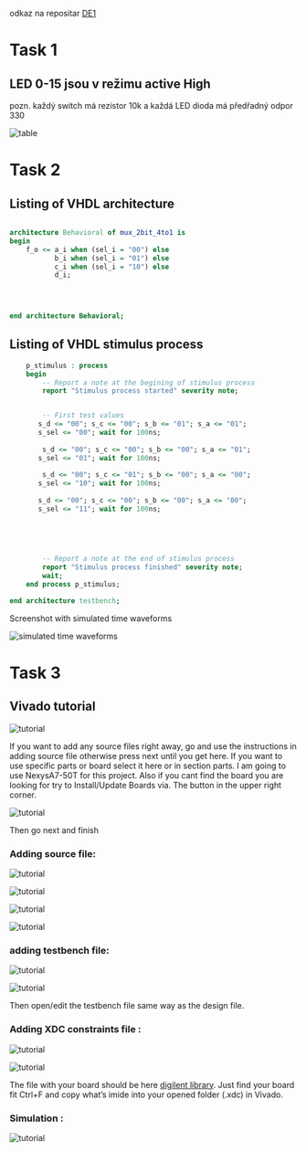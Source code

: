 odkaz na repositar [DE1](https://github.com/MartinSomsak00/DE1) 

# 	Task 1

## LED 0-15 jsou v režimu active High
pozn. každý switch má rezistor 10k a každá LED dioda má předřadný odpor 330 

![table](images/task1.PNG) 


# Task 2

## Listing of VHDL architecture

```vhdl

architecture Behavioral of mux_2bit_4to1 is
begin
    f_o <= a_i when (sel_i = "00") else 
           b_i when (sel_i = "01") else 
           c_i when (sel_i = "10") else 
           d_i;

   


end architecture Behavioral;
```
## Listing of VHDL stimulus process

```vhdl
    p_stimulus : process
    begin
        -- Report a note at the begining of stimulus process
        report "Stimulus process started" severity note;


        -- First test values
       s_d <= "00"; s_c <= "00"; s_b <= "01"; s_a <= "01"; 
       s_sel <= "00"; wait for 100ns;
       
        s_d <= "00"; s_c <= "00"; s_b <= "00"; s_a <= "01"; 
       s_sel <= "01"; wait for 100ns;
       
        s_d <= "00"; s_c <= "01"; s_b <= "00"; s_a <= "00"; 
       s_sel <= "10"; wait for 100ns;
       
       s_d <= "00"; s_c <= "00"; s_b <= "00"; s_a <= "00"; 
       s_sel <= "11"; wait for 100ns;
           
    
      


        -- Report a note at the end of stimulus process
        report "Stimulus process finished" severity note;
        wait;
    end process p_stimulus;

end architecture testbench;
```

Screenshot with simulated time waveforms 

![simulated time waveforms](images/graf.PNG) 


# Task 3

## Vivado tutorial

![tutorial](images/tutorial1.PNG) 

 If you want to add any source files right away,
 go and use the instructions in adding source file 
 otherwise press next until you get here. 
 If you want to use specific parts or board select it here or in section parts. 
 I am going to use NexysA7-50T for this project. 
 Also if you cant find the board you are looking for try to Install/Update Boards 
 via. The button in the upper right corner. 

![tutorial](images/tutorial2.PNG)

 Then go next and finish  

### Adding source file:

![tutorial](images/tutorial3.PNG) 

![tutorial](images/tutorial4.PNG) 

![tutorial](images/tutorial5.PNG) 

![tutorial](images/tutorial6.PNG) 

### adding testbench file:

![tutorial](images/tutorial7.PNG) 

![tutorial](images/tutorial8.PNG) 

 Then open/edit the testbench file same way as the design file.


### Adding XDC constraints file :

![tutorial](images/tutorial9.PNG) 

![tutorial](images/tutorial10.PNG) 

 The file with your board should be here [digilent library](https://github.com/Digilent/digilent-xdc). 
 Just find your board fit Ctrl+F and copy what’s imide into your opened folder  (.xdc) in Vivado.

### Simulation :

![tutorial](images/tutorial11.PNG)  
